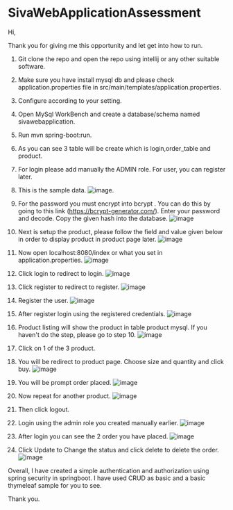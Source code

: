 # SivaWebApplicationAssessment

Hi,

Thank you for giving me this opportunity and let get into how to run.

1. Git clone the repo and open the repo using intellij or any other suitable software.
   
2. Make sure you have install mysql db and please check application.properties file in src/main/templates/application.properties.
   
3. Configure according to your setting.
   
4. Open MySql WorkBench and create a database/schema named sivawebapplication.
   
5. Run mvn spring-boot:run.
   
6. As you can see 3 table will be create which is login,order_table and product.
   
7. For login please add manually the ADMIN role. For user, you can register later.
    
8. This is the sample data.
   ![image](https://github.com/sivaneeswarankrishnan/SivaWebApplicationAssessment/assets/149932844/9dc5e4d0-42b6-4d32-a4d7-ade40dce33f9).
   
9. For the password you must encrypt into bcrypt . You can do this by going to this link (https://bcrypt-generator.com/). Enter your password and decode. Copy the given hash into the database.
    ![image](https://github.com/sivaneeswarankrishnan/SivaWebApplicationAssessment/assets/149932844/33472474-1477-40f7-9c13-c107f8e52866)

10. Next is setup the product, please follow the field and value given below in order to display product in product page later.
    ![image](https://github.com/sivaneeswarankrishnan/SivaWebApplicationAssessment/assets/149932844/2b4c5826-a475-480e-9c3e-01be84af11f9)

11. Now open localhost:8080/index or what you set in application.properties.
    ![image](https://github.com/sivaneeswarankrishnan/SivaWebApplicationAssessment/assets/149932844/0b0d1324-9982-4ab8-a6c2-b28268540bc3)
    
12. Click login to redirect to login.
    ![image](https://github.com/sivaneeswarankrishnan/SivaWebApplicationAssessment/assets/149932844/0daa6687-1416-4161-a707-fe321d0669bb)
    
13. Click register to redirect to register.
    ![image](https://github.com/sivaneeswarankrishnan/SivaWebApplicationAssessment/assets/149932844/eb161908-346e-4d45-8fea-c5e3d3c14b8f)
    
14. Register the user.
    ![image](https://github.com/sivaneeswarankrishnan/SivaWebApplicationAssessment/assets/149932844/4a0736fa-8bd3-4ab0-8ea1-b1787b893365)
    
15. After register login using the registered credentials.
    ![image](https://github.com/sivaneeswarankrishnan/SivaWebApplicationAssessment/assets/149932844/76b68c98-2c32-4e65-9ae6-f8eef1980e66)
    
16. Product listing will show the product in table product mysql. If you haven't do the step, please go to step 10.
    ![image](https://github.com/sivaneeswarankrishnan/SivaWebApplicationAssessment/assets/149932844/36729006-8628-4ea9-a8b9-866a75f5e7c1)
    
17. Click on 1 of the 3 product.
    
18. You will be redirect to product page. Choose size and quantity and click buy.
    ![image](https://github.com/sivaneeswarankrishnan/SivaWebApplicationAssessment/assets/149932844/f6222cb6-4797-4bfa-b29d-5d2d944021e9)

19. You will be prompt order placed.
    ![image](https://github.com/sivaneeswarankrishnan/SivaWebApplicationAssessment/assets/149932844/e988d7b9-737d-4d41-ba0d-330f206bbd98)

20. Now repeat for another product.
    ![image](https://github.com/sivaneeswarankrishnan/SivaWebApplicationAssessment/assets/149932844/ee98d34c-6a01-4f5a-baff-1e2803596a02)

21. Then click logout.
    
22. Login using the admin role you created manually earlier.
    ![image](https://github.com/sivaneeswarankrishnan/SivaWebApplicationAssessment/assets/149932844/1ede7eb8-ee10-448b-9f88-552c7d7cd37e)

23. After login you can see the 2 order you have placed.
    ![image](https://github.com/sivaneeswarankrishnan/SivaWebApplicationAssessment/assets/149932844/b1afce9c-de06-41e6-8665-d0e0af2531e8)

24. Click Update to Change the status and click delete to delete the order.
    ![image](https://github.com/sivaneeswarankrishnan/SivaWebApplicationAssessment/assets/149932844/f476fdc7-6f13-4551-9421-9a9c6371e370)

Overall, I have created a simple authentication and authorization using spring security in springboot. I have used CRUD as basic and a basic thymeleaf sample for you to see.

Thank you.


